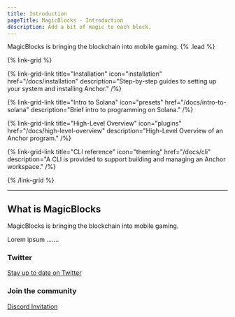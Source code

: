 ```yaml
---
title: Introduction
pageTitle: MagicBlocks - Introduction
description: Add a bit of magic to each block.
---
```


MagicBlocks is bringing the blockchain into mobile gaming. {% .lead %}

{% link-grid %}

{% link-grid-link title="Installation" icon="installation" href="/docs/installation" description="Step-by-step guides to setting up your system and installing Anchor." /%}

{% link-grid-link title="Intro to Solana" icon="presets" href="/docs/intro-to-solana" description="Brief intro to programming on Solana." /%}

{% link-grid-link title="High-Level Overview" icon="plugins" href="/docs/high-level-overview" description="High-Level Overview of an Anchor program." /%}

{% link-grid-link title="CLI reference" icon="theming" href="/docs/cli" description="A CLI is provided to support building and managing an Anchor workspace." /%}

{% /link-grid %}

---

## What is MagicBlocks

MagicBlocks is bringing the blockchain into mobile gaming.

Lorem ipsum .......



### Twitter

[Stay up to date on Twitter](https://twitter.com/garblesfun)

### Join the community

[Discord Invitation](https://discord.gg/PDeRXyVURd)
